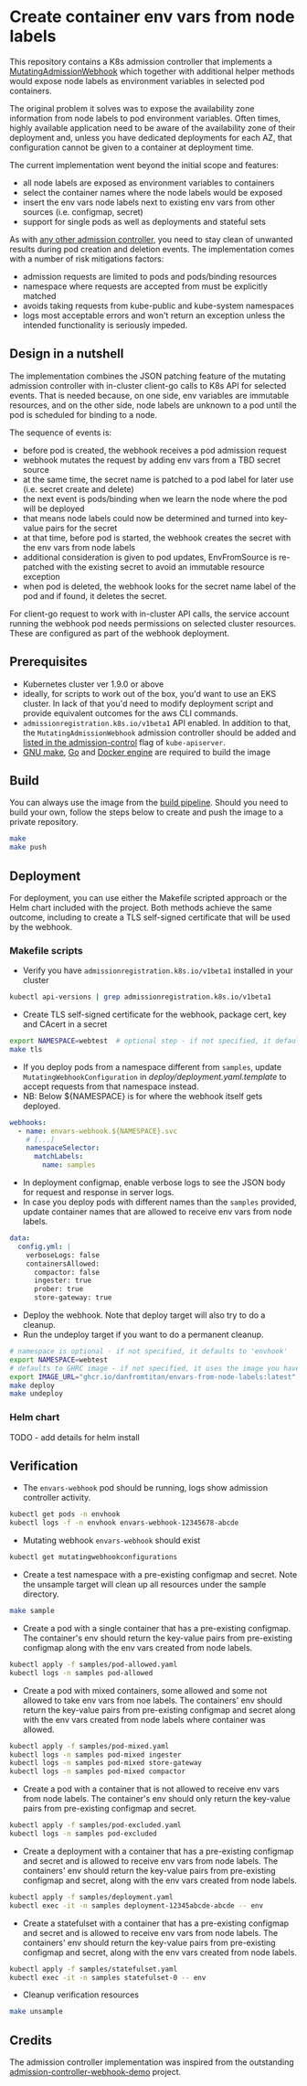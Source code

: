 # Create container env vars from node labels

This repository contains a K8s admission controller that implements a [MutatingAdmissionWebhook](https://kubernetes.io/docs/reference/access-authn-authz/admission-controllers/#mutatingadmissionwebhook) 
which together with additional helper methods would expose node labels as environment variables in selected pod containers.

The original problem it solves was to expose the availability zone information from node labels to pod environment 
variables. Often times, highly available application need to be aware of the availability zone of their deployment and, 
unless you have dedicated deployments for each AZ, that configuration cannot be given to a container at deployment time.

The current implementation went beyond the initial scope and features:

- all node labels are exposed as environment variables to containers
- select the container names where the node labels would be exposed
- insert the env vars node labels next to existing env vars from other sources (i.e. configmap, secret)
- support for single pods as well as deployments and stateful sets

As with [any other admission controller](https://kubernetes.io/docs/reference/access-authn-authz/extensible-admission-controllers/#side-effects), 
you need to stay clean of unwanted results during pod creation and deletion events. The implementation comes with a 
number of risk mitigations factors:

- admission requests are limited to pods and pods/binding resources
- namespace where requests are accepted from must be explicitly matched
- avoids taking requests from kube-public and kube-system namespaces
- logs most acceptable errors and won't return an exception unless the intended functionality is seriously impeded.


## Design in a nutshell

The implementation combines the JSON patching feature of the mutating admission controller with in-cluster client-go calls 
to K8s API for selected events. That is needed because, on one side, env variables are immutable resources, and on the 
other side, node labels are unknown to a pod until the pod is scheduled for binding to a node.

The sequence of events is:

- before pod is created, the webhook receives a pod admission request
- webhook mutates the request by adding env vars from a TBD secret source
- at the same time, the secret name is patched to a pod label for later use (i.e. secret create and delete)
- the next event is pods/binding when we learn the node where the pod will be deployed
- that means node labels could now be determined and turned into key-value pairs for the secret
- at that time, before pod is started, the webhook creates the secret with the env vars from node labels
- additional consideration is given to pod updates, EnvFromSource is re-patched with the existing secret to avoid an immutable resource exception
- when pod is deleted, the webhook looks for the secret name label of the pod and if found, it deletes the secret.

For client-go request to work with in-cluster API calls, the service account running the webhook pod needs permissions 
on selected cluster resources. These are configured as part of the webhook deployment.  


## Prerequisites

- Kubernetes cluster ver 1.9.0 or above
- ideally, for scripts to work out of the box, you'd want to use an EKS cluster. In lack of that you'd need to modify 
  deployment script and provide equivalent outcomes for the aws CLI commands.
- `admissionregistration.k8s.io/v1beta1` API enabled. In addition to that, the `MutatingAdmissionWebhook` admission controller 
  should be added and [listed in the admission-control](https://docs.aws.amazon.com/eks/latest/userguide/platform-versions.html) 
  flag of `kube-apiserver`.
- [GNU make](https://www.gnu.org/software/make/), [Go](https://golang.org) and [Docker engine](https://docs.docker.com/engine/install/) 
  are required to build the image


## Build

You can always use the image from the [build pipeline](https://github.com/danfromtitan/envars-from-node-labels/pkgs/container/envars-from-node-labels). 
Should you need to build your own, follow the steps below to create and push the image to a private repository.

```bash
make
make push
```


## Deployment

For deployment, you can use either the Makefile scripted approach or the Helm chart included with the project. 
Both methods achieve the same outcome, including to create a TLS self-signed certificate that will be used by the webhook.

### Makefile scripts

- Verify you have `admissionregistration.k8s.io/v1beta1` installed in your cluster

```bash
kubectl api-versions | grep admissionregistration.k8s.io/v1beta1
```

- Create TLS self-signed certificate for the webhook, package cert, key and CAcert in a secret

```bash
export NAMESPACE=webtest  # optional step - if not specified, it defaults to 'envhook'
make tls
```

- If you deploy pods from a namespace different from `samples`, update `MutatingWebhookConfiguration` in 
_deploy/deployment.yaml.template_ to accept requests from that namespace instead.
- NB: Below ${NAMESPACE} is for where the webhook itself gets deployed.

```yaml
webhooks:
  - name: envars-webhook.${NAMESPACE}.svc
    # [...]
    namespaceSelector:
      matchLabels:
        name: samples
```

- In deployment configmap, enable verbose logs to see the JSON body for request and response in server logs. 
- In case you deploy pods with different names than the `samples` provided, update container names that are allowed to 
  receive env vars from node labels.

```yaml
data:
  config.yml: |
    verboseLogs: false
    containersAllowed:
      compactor: false
      ingester: true
      prober: true
      store-gateway: true
```

- Deploy the webhook. Note that deploy target will also try to do a cleanup.
- Run the undeploy target if you want to do a permanent cleanup.

```bash
# namespace is optional - if not specified, it defaults to 'envhook'
export NAMESPACE=webtest
# defaults to GHRC image - if not specified, it uses the image you have build and published to your private AWS repository
export IMAGE_URL="ghcr.io/danfromtitan/envars-from-node-labels:latest"
make deploy
make undeploy
```


### Helm chart

TODO - add details for helm install


## Verification

- The `envars-webhook` pod should be running, logs show admission controller activity.

```bash
kubectl get pods -n envhook
kubectl logs -f -n envhook envars-webhook-12345678-abcde
```

- Mutating webhook `envars-webhook` should exist

```bash
kubectl get mutatingwebhookconfigurations
```

- Create a test namespace with a pre-existing configmap and secret. Note the unsample target will clean up all resources 
  under the sample directory. 

```bash
make sample
```

- Create a pod with a single container that has a pre-existing configmap. The container's env should return the key-value 
  pairs from pre-existing configmap along with the env vars created from node labels.

```bash
kubectl apply -f samples/pod-allowed.yaml
kubectl logs -n samples pod-allowed
```

- Create a pod with mixed containers, some allowed and some not allowed to take env vars from noe labels. The containers' 
  env should return the key-value pairs from pre-existing configmap and secret along with the env vars created from node 
  labels where container was allowed.

```bash
kubectl apply -f samples/pod-mixed.yaml
kubectl logs -n samples pod-mixed ingester
kubectl logs -n samples pod-mixed store-gateway
kubectl logs -n samples pod-mixed compactor
```

- Create a pod with a container that is not allowed to receive env vars from node labels. The container's env should only 
  return the key-value pairs from pre-existing configmap and secret.

```bash
kubectl apply -f samples/pod-excluded.yaml
kubectl logs -n samples pod-excluded
```

- Create a deployment with a container that has a pre-existing configmap and secret and is allowed to receive env vars 
  from node labels. The containers' env should return the key-value pairs from pre-existing configmap and secret, along 
  with the env vars created from node labels.

```bash
kubectl apply -f samples/deployment.yaml
kubectl exec -it -n samples deployment-12345abcde-abcde -- env
```

- Create a statefulset with a container that has a pre-existing configmap and secret and is allowed to receive env vars
  from node labels. The containers' env should return the key-value pairs from pre-existing configmap and secret, along
  with the env vars created from node labels.

```bash
kubectl apply -f samples/statefulset.yaml
kubectl exec -it -n samples statefulset-0 -- env
```

- Cleanup verification resources

```bash
make unsample
```


## Credits

The admission controller implementation was inspired from the outstanding 
[admission-controller-webhook-demo](https://github.com/stackrox/admission-controller-webhook-demo) project.
